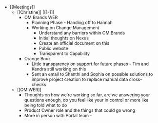 - [[Meetings]]
	- [[Christine]] [[1-1]]
		- OM Brands WER
			- Planning Phase - Handing off to Hannah
			- Working on Change Management
				- Understand any barriers within OM Brands
				- Initial thoughts on Nexus
				- Create an official document on this
				- Public website
				- Transparent to Capability
		- Orange Book
			- Little transparency on support for future phases - Tim and Kendra still working on this
			- Sent an email to Shanthi and Sophia on possible solutions to improve project creation to replace manual data cross-checks
	- [[OM WER]]
		- Thoughts on how we're working so far, are we answering your questions enough, do you feel like your in control or more like being told what to do
		- Product Owner role and the things that could  go wrong
		- More in person with Portal team -